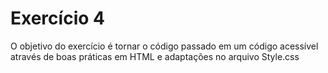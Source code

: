 <h1>Exercício 4</h1>
  
  <p>O objetivo do exercício é tornar o código passado em um código acessível através de boas práticas em HTML e adaptações no arquivo Style.css</p>
